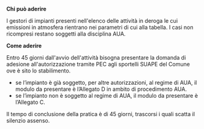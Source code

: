 **Chi può aderire**

I gestori di impianti presenti nell'elenco delle attività in deroga le cui  emissioni in atmosfera rientrano nei parametri di cui alla tabella.
I casi non ricompresi restano soggetti alla disciplina AUA.


**Come aderire**

Entro 45 giorni dall'avvio dell'attività bisogna presentare la domanda di adesione all'autorizzazione tramite PEC agli sportelli SUAPE del Comune ove è sito lo stabilimento.
-	se l’impianto è già soggetto, per altre autorizzazioni, al regime di AUA, il modulo da presentare è l’Allegato D in ambito di procedimento AUA.
-	se l’impianto non è soggetto al regime di AUA, il modulo da presentare è l’Allegato C.

Il tempo di conclusione della pratica è di 45 giorni, trascorsi i quali scatta il silenzio assenso.
